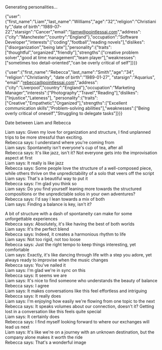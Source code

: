 Generating personalities...

{"user":{"first_name":"Liam","last_name":"Williams","age":"32","religion":"Christianity","date of birth":"1989-07-22","starsign":"Cancer","email":"liamw@pointlessai.com","address":{"city":"Manchester","country":"England"},"occupation":"Software Developer","interests":["coding","football","reading novels"],"dislikes":["disorganization","being late"],"personality":{"traits":["thoughtful","organized","friendly"],"strengths":["creative problem solver","good at time management","team player"],"weaknesses":["sometimes too detail-oriented","can be overly critical of self"]}}}

{"user":{"first_name":"Rebecca","last_name":"Smith","age":"34", "religion":"Christianity", "date of birth":"1989-01-27", "starsign":"Aquarius", "email":"rebecca@pointlessai.com","address":{"city":"Liverpool","country":"England"},"occupation":"Marketing Manager","interests":["Photography","Travel","Reading"],"dislikes":["Injustice","Lateness"], "personality":{"traits":["Creative","Empathetic","Organized"],"strengths":["Excellent communication skills","Problem-solving abilities"],"weaknesses":["Being overly critical of oneself","Struggling to delegate tasks"]}}}

Date between Liam and Rebecca

Liam says: Given my love for organization and structure, I find unplanned trips to be more stressful than exciting.  
Rebecca says: I understand where you're coming from  
Liam says: Spontaneity isn't everyone's cup of tea, after all  
Rebecca says: It's like jazz, isn't it? Not everyone gets into the improvisation aspect at first  
Liam says: It really is like jazz  
Rebecca says: Some people love the structure of a well-composed piece,
while others thrive on the unpredictability of a solo that veers off the script  
Liam says: That's a beautiful way to put it  
Rebecca says: I'm glad you think so  
Liam says: Do you find yourself leaning more towards the structured compositions or the unpredictable solos in your own adventures?  
Rebecca says: I'd say I lean towards a mix of both  
Liam says: Finding a balance is key, isn't it? 

A bit of structure with a dash of spontaneity can make for some unforgettable experiences  
Rebecca says: Absolutely, it's like having the best of both worlds  
Liam says: It's the perfect blend  
Rebecca says: Indeed, it creates a harmonious rhythm to life  
Liam says: Not too rigid, not too loose  
Rebecca says: Just the right tempo to keep things interesting, yet comfortable  
Liam says: Exactly, it's like dancing through life with a step you adore, yet always ready to improvise when the music changes  
Rebecca says: You've nailed it  
Liam says: I'm glad we're in sync on this  
Rebecca says: It seems we are  
Liam says: It's nice to find someone who understands the beauty of balance  
Rebecca says: I agree  
Liam says: It makes conversations like this feel effortless and intriguing  
Rebecca says: It really does  
Liam says: I'm enjoying how easily we're flowing from one topic to the next  
Rebecca says: It speaks volumes about our connection, doesn't it? Getting lost in a conversation like this feels quite special  
Liam says: It certainly does  
Rebecca says: I find myself looking forward to where our exchanges will lead us next  
Liam says: It's like we're on a journey with an unknown destination, but the company alone makes it worth the ride  
Rebecca says: That's a wonderful image  
